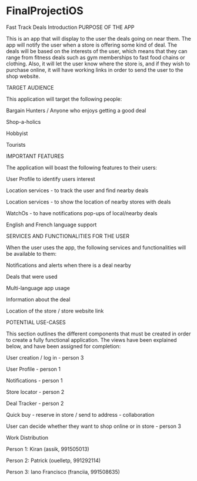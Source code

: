 # FinalProjectiOS
Fast Track Deals
Introduction
PURPOSE OF THE APP

This is an app that will display to the user the deals going on near them. The app will notify the user when a store is offering some kind of deal. The deals will be based on the interests of the user, which means that they can range from fitness deals such as gym memberships to fast food chains or clothing. Also, it will let the user know where the store is, and if they wish to purchase online, it will have working links in order to send the user to the shop website. 

TARGET AUDIENCE

This application will target the following people:

Bargain Hunters / Anyone who enjoys getting a good deal

Shop-a-holics

Hobbyist

Tourists

IMPORTANT FEATURES

The application will boast the following features to their users:

User Profile to identify users interest

Location services - to track the user and find nearby deals

Location services - to show the location of nearby stores with deals

WatchOs - to have notifications pop-ups of local/nearby deals

English and French language support

SERVICES AND FUNCTIONALITIES FOR THE USER

When the user uses the app, the following services and functionalities will be available to them:

Notifications and alerts when there is a deal nearby

Deals that were used

Multi-language app usage

Information about the deal

Location of the store / store website link


POTENTIAL USE-CASES

This section outlines the different components that must be created in order to create a fully functional application. The views have been explained below, and have been assigned for completion:

User creation / log in - person 3

User Profile - person 1

Notifications - person 1

Store locator - person 2

Deal Tracker - person 2

Quick buy - reserve in store / send to address - collaboration

User can decide whether they want to shop online or in store - person 3

Work Distribution

Person 1: Kiran (assik, 991505013)

Person 2: Patrick (ouelletp, 991292114)

Person 3: Iano Francisco (franciia, 991508635)
